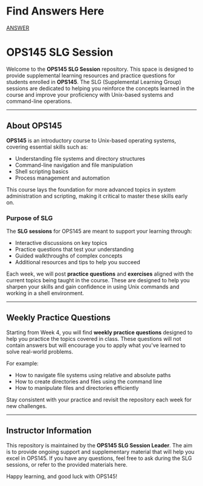 # Find Answers Here
[ANSWER](https://github.com/Colin-Stark/SLG-ANSWER/tree/main/midterm)



# OPS145 SLG Session

Welcome to the **OPS145 SLG Session** repository. This space is designed to provide supplemental learning resources and practice questions for students enrolled in **OPS145**. The SLG (Supplemental Learning Group) sessions are dedicated to helping you reinforce the concepts learned in the course and improve your proficiency with Unix-based systems and command-line operations.

---

## About OPS145

**OPS145** is an introductory course to Unix-based operating systems, covering essential skills such as:
- Understanding file systems and directory structures
- Command-line navigation and file manipulation
- Shell scripting basics
- Process management and automation

This course lays the foundation for more advanced topics in system administration and scripting, making it critical to master these skills early on. 

### Purpose of SLG

The **SLG sessions** for OPS145 are meant to support your learning through:
- Interactive discussions on key topics
- Practice questions that test your understanding
- Guided walkthroughs of complex concepts
- Additional resources and tips to help you succeed

Each week, we will post **practice questions** and **exercises** aligned with the current topics being taught in the course. These are designed to help you sharpen your skills and gain confidence in using Unix commands and working in a shell environment.

---

## Weekly Practice Questions

Starting from Week 4, you will find **weekly practice questions** designed to help you practice the topics covered in class. These questions will not contain answers but will encourage you to apply what you've learned to solve real-world problems.

For example:
- How to navigate file systems using relative and absolute paths
- How to create directories and files using the command line
- How to manipulate files and directories efficiently

Stay consistent with your practice and revisit the repository each week for new challenges.

---

## Instructor Information

This repository is maintained by the **OPS145 SLG Session Leader**. The aim is to provide ongoing support and supplementary material that will help you excel in OPS145. If you have any questions, feel free to ask during the SLG sessions, or refer to the provided materials here.

Happy learning, and good luck with OPS145!

